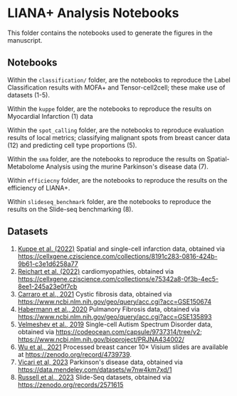 # LIANA+ Analysis Notebooks

This folder contains the notebooks used to generate the figures in the manuscript.

## Notebooks

Within the `classification/` folder, are the notebooks to reproduce the Label Classification results with MOFA+ and Tensor-cell2cell; these make use of datasets (1-5).

Within the `kuppe` folder, are the notebooks to reproduce the results on Myocardial Infarction (1) data

Within the `spot_calling` folder, are the notebooks to reproduce evaluation results of local metrics; classifying malignant spots from breast cancer data (12) and predicting cell type proportions (5).

Within the `sma` folder, are the notebooks to reproduce the results on Spatial-Metabolome Analysis using the murine Parkinson's disease data (7).

Within `efficiecny` folder, are the notebooks to reproduce the results on the efficiency of LIANA+.

Within `slideseq_benchmark` folder, are the notebooks to reproduce the results on the Slide-seq benchmarking (8).



## Datasets

1. [Kuppe et al. (2022)](https://www.nature.com/articles/s41586-022-05060-x) Spatial and single-cell infarction data, obtained via https://cellxgene.cziscience.com/collections/8191c283-0816-424b-9b61-c3e1d6258a77 
2. [Reichart et al. (2022)](https://www.science.org/doi/10.1126/science.abo1984) cardiomyopathies, obtained via https://cellxgene.cziscience.com/collections/e75342a8-0f3b-4ec5-8ee1-245a23e0f7cb 
3. [Carraro et al., 2021](https://www.nature.com/articles/s41591-021-01332-7)  Cystic fibrosis data, obtained via https://www.ncbi.nlm.nih.gov/geo/query/acc.cgi?acc=GSE150674 
4. [Habermann et al., 2020](https://pubmed.ncbi.nlm.nih.gov/32832598/) Pulmanory Fibrosis data, obtained via https://www.ncbi.nlm.nih.gov/geo/query/acc.cgi?acc=GSE135893 
5. [Velmeshev et al., 2019](https://www.science.org/doi/full/10.1126/science.aav8130) Single-cell Autism Spectrum Disorder data, obtained via https://codeocean.com/capsule/9737314/tree/v2; https://www.ncbi.nlm.nih.gov/bioproject/PRJNA434002/ 
6. [Wu et al., 2021](https://www.nature.com/articles/s41588-021-00911-1) Processed breast cancer 10× Visium slides are available at https://zenodo.org/record/4739739. 
7. [Vicari et al, 2023](https://www.nature.com/articles/s41587-023-01937-y) Parkinson's disease data, obtained via https://data.mendeley.com/datasets/w7nw4km7xd/1
8. [Russell et al., 2023](https://www.nature.com/articles/s41586-023-06837-4) Slide-Seq datasets, obtained via https://zenodo.org/records/2571615 